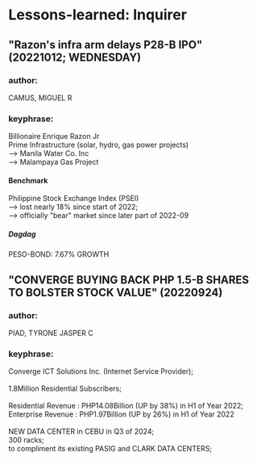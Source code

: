 # Lessons-learned: Inquirer

## "Razon's infra arm delays P28-B IPO" (20221012; WEDNESDAY)

### author: 

CAMUS, MIGUEL R

### keyphrase: 

Billionaire Enrique Razon Jr<br/>
Prime Infrastructure (solar, hydro, gas power projects)<br/>
--> Manila Water Co. Inc<br/>
--> Malampaya Gas Project


#### Benchmark

Philippine Stock Exchange Index (PSEI)<br/>
--> lost nearly 18% since start of 2022;<br/>
--> officially "bear" market since later part of 2022-09

##### Dagdag

PESO-BOND: 7.67% GROWTH

## "CONVERGE BUYING BACK PHP 1.5-B SHARES TO BOLSTER STOCK VALUE" (20220924)

### author: 

PIAD, TYRONE JASPER C

### keyphrase: 

Converge ICT Solutions Inc. (Internet Service Provider);<br/>
<br/>
1.8Million Residential Subscribers;<br/>
<br/>
Residential Revenue : PHP14.08Billion (UP by 38%) in H1 of Year 2022;<br/>
Enterprise Revenue : PHP1.97Billion (UP by 26%) in H1 of Year 2022<br/>
<br/>
NEW DATA CENTER in CEBU in Q3 of 2024;<br/>
300 racks;<br/>
to compliment its existing PASIG and CLARK DATA CENTERS;<br/>
